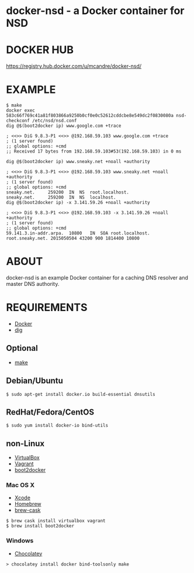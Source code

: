 # docker-nsd - a Docker container for NSD

# DOCKER HUB

https://registry.hub.docker.com/u/mcandre/docker-nsd/

# EXAMPLE

```
$ make
docker exec 583c66f769c41a81f803866a9250b0cf0e0c52612cddcbe8e549dc2f0830080a nsd-checkconf /etc/nsd/nsd.conf
dig @$(boot2docker ip) www.google.com +trace

; <<>> DiG 9.8.3-P1 <<>> @192.168.59.103 www.google.com +trace
; (1 server found)
;; global options: +cmd
;; Received 17 bytes from 192.168.59.103#53(192.168.59.103) in 0 ms

dig @$(boot2docker ip) www.sneaky.net +noall +authority

; <<>> DiG 9.8.3-P1 <<>> @192.168.59.103 www.sneaky.net +noall +authority
; (1 server found)
;; global options: +cmd
sneaky.net.		259200	IN	NS	root.localhost.
sneaky.net.		259200	IN	NS	localhost.
dig @$(boot2docker ip) -x 3.141.59.26 +noall +authority

; <<>> DiG 9.8.3-P1 <<>> @192.168.59.103 -x 3.141.59.26 +noall +authority
; (1 server found)
;; global options: +cmd
59.141.3.in-addr.arpa.	10800	IN	SOA	root.localhost. root.sneaky.net. 2015050504 43200 900 1814400 10800
```

# ABOUT

docker-nsd is an example Docker container for a caching DNS resolver and master DNS authority.

# REQUIREMENTS

* [Docker](https://www.docker.com/)
* [dig](http://man.cx/dig)

## Optional

* [make](http://www.gnu.org/software/make/)

## Debian/Ubuntu

```
$ sudo apt-get install docker.io build-essential dnsutils
```

## RedHat/Fedora/CentOS

```
$ sudo yum install docker-io bind-utils
```

## non-Linux

* [VirtualBox](https://www.virtualbox.org/)
* [Vagrant](https://www.vagrantup.com/)
* [boot2docker](http://boot2docker.io/)

### Mac OS X

* [Xcode](http://itunes.apple.com/us/app/xcode/id497799835?ls=1&mt=12)
* [Homebrew](http://brew.sh/)
* [brew-cask](http://caskroom.io/)

```
$ brew cask install virtualbox vagrant
$ brew install boot2docker
```

### Windows

* [Chocolatey](https://chocolatey.org/)

```
> chocolatey install docker bind-toolsonly make
```
